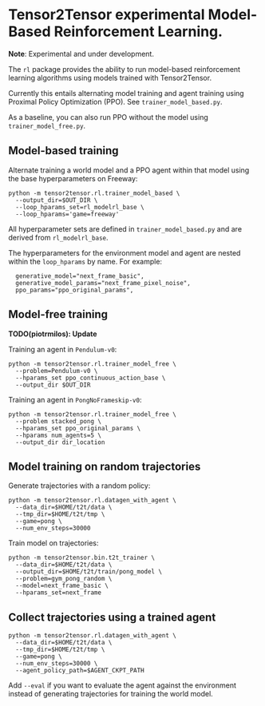 # Tensor2Tensor experimental Model-Based Reinforcement Learning.

**Note**: Experimental and under development.

The `rl` package provides the ability to run model-based reinforcement learning
algorithms using models trained with Tensor2Tensor.

Currently this entails alternating model training and agent training using
Proximal Policy Optimization (PPO). See `trainer_model_based.py`.

As a baseline, you can also run PPO without the model using
`trainer_model_free.py`.

## Model-based training

Alternate training a world model and a PPO agent within that model using the
base hyperparameters on Freeway:

```
python -m tensor2tensor.rl.trainer_model_based \
  --output_dir=$OUT_DIR \
  --loop_hparams_set=rl_modelrl_base \
  --loop_hparams='game=freeway'
```

All hyperparameter sets are defined in `trainer_model_based.py` and are derived
from `rl_modelrl_base`.

The hyperparameters for the environment model and agent are nested within the
`loop_hparams` by name. For example:

```
  generative_model="next_frame_basic",
  generative_model_params="next_frame_pixel_noise",
  ppo_params="ppo_original_params",
```

## Model-free training

**TODO(piotrmilos): Update**

Training an agent in `Pendulum-v0`:

```
python -m tensor2tensor.rl.trainer_model_free \
  --problem=Pendulum-v0 \
  --hparams_set ppo_continuous_action_base \
  --output_dir $OUT_DIR
```

Training an agent in `PongNoFrameskip-v0`:

```
python -m tensor2tensor.rl.trainer_model_free \
  --problem stacked_pong \
  --hparams_set ppo_original_params \
  --hparams num_agents=5 \
  --output_dir dir_location
```

## Model training on random trajectories

Generate trajectories with a random policy:

```
python -m tensor2tensor.rl.datagen_with_agent \
  --data_dir=$HOME/t2t/data \
  --tmp_dir=$HOME/t2t/tmp \
  --game=pong \
  --num_env_steps=30000
```

Train model on trajectories:

```
python -m tensor2tensor.bin.t2t_trainer \
  --data_dir=$HOME/t2t/data \
  --output_dir=$HOME/t2t/train/pong_model \
  --problem=gym_pong_random \
  --model=next_frame_basic \
  --hparams_set=next_frame
```


## Collect trajectories using a trained agent

```
python -m tensor2tensor.rl.datagen_with_agent \
  --data_dir=$HOME/t2t/data \
  --tmp_dir=$HOME/t2t/tmp \
  --game=pong \
  --num_env_steps=30000 \
  --agent_policy_path=$AGENT_CKPT_PATH
```

Add `--eval` if you want to evaluate the agent against the environment instead
of generating trajectories for training the world model.
